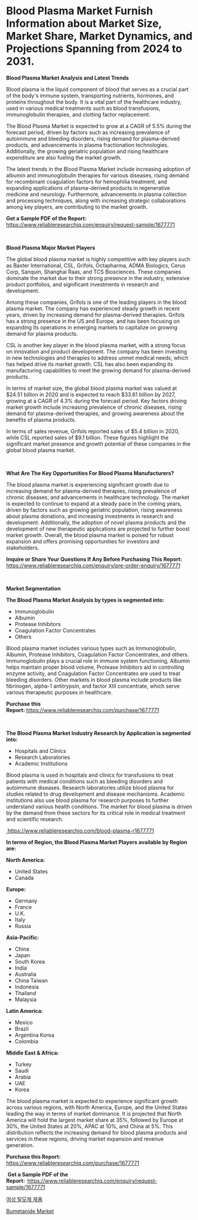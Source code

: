 <p><h1>Blood Plasma Market Furnish Information about Market Size, Market Share, Market Dynamics, and Projections Spanning from 2024 to 2031.</h1></p><p><strong>Blood Plasma Market Analysis and Latest Trends</strong></p>
<p><p>Blood plasma is the liquid component of blood that serves as a crucial part of the body's immune system, transporting nutrients, hormones, and proteins throughout the body. It is a vital part of the healthcare industry, used in various medical treatments such as blood transfusions, immunoglobulin therapies, and clotting factor replacement.</p><p>The Blood Plasma Market is expected to grow at a CAGR of 5.5% during the forecast period, driven by factors such as increasing prevalence of autoimmune and bleeding disorders, rising demand for plasma-derived products, and advancements in plasma fractionation technologies. Additionally, the growing geriatric population and rising healthcare expenditure are also fueling the market growth.</p><p>The latest trends in the Blood Plasma Market include increasing adoption of albumin and immunoglobulin therapies for various diseases, rising demand for recombinant coagulation factors for hemophilia treatment, and expanding applications of plasma-derived products in regenerative medicine and neurology. Furthermore, advancements in plasma collection and processing techniques, along with increasing strategic collaborations among key players, are contributing to the market growth.</p></p>
<p><strong>Get a Sample PDF of the Report:&nbsp;</strong> <a href="https://www.reliableresearchiq.com/enquiry/request-sample/1677771">https://www.reliableresearchiq.com/enquiry/request-sample/1677771</a></p>
<p>&nbsp;</p>
<p><strong>Blood Plasma Major Market Players</strong></p>
<p><p>The global blood plasma market is highly competitive with key players such as Baxter International, CSL, Grifols, Octapharma, ADMA Biologics, Cerus Corp, Sanquin, Shanghai Raas, and TCS Biosciences. These companies dominate the market due to their strong presence in the industry, extensive product portfolios, and significant investments in research and development.</p><p>Among these companies, Grifols is one of the leading players in the blood plasma market. The company has experienced steady growth in recent years, driven by increasing demand for plasma-derived therapies. Grifols has a strong presence in the US and Europe, and has been focusing on expanding its operations in emerging markets to capitalize on growing demand for plasma products.</p><p>CSL is another key player in the blood plasma market, with a strong focus on innovation and product development. The company has been investing in new technologies and therapies to address unmet medical needs, which has helped drive its market growth. CSL has also been expanding its manufacturing capabilities to meet the growing demand for plasma-derived products.</p><p>In terms of market size, the global blood plasma market was valued at $24.51 billion in 2020 and is expected to reach $33.61 billion by 2027, growing at a CAGR of 4.3% during the forecast period. Key factors driving market growth include increasing prevalence of chronic diseases, rising demand for plasma-derived therapies, and growing awareness about the benefits of plasma products.</p><p>In terms of sales revenue, Grifols reported sales of $5.4 billion in 2020, while CSL reported sales of $9.1 billion. These figures highlight the significant market presence and growth potential of these companies in the global blood plasma market.</p></p>
<p>&nbsp;</p>
<p><strong>What Are The Key Opportunities For Blood Plasma Manufacturers?</strong></p>
<p><p>The blood plasma market is experiencing significant growth due to increasing demand for plasma-derived therapies, rising prevalence of chronic diseases, and advancements in healthcare technology. The market is expected to continue to expand at a steady pace in the coming years, driven by factors such as growing geriatric population, rising awareness about plasma donations, and increasing investments in research and development. Additionally, the adoption of novel plasma products and the development of new therapeutic applications are projected to further boost market growth. Overall, the blood plasma market is poised for robust expansion and offers promising opportunities for investors and stakeholders.</p></p>
<p><strong>Inquire or Share Your Questions If Any Before Purchasing This Report:</strong> <a href="https://www.reliableresearchiq.com/enquiry/pre-order-enquiry/1677771">https://www.reliableresearchiq.com/enquiry/pre-order-enquiry/1677771</a></p>
<p>&nbsp;</p>
<p><strong>Market Segmentation</strong></p>
<p><strong>The Blood Plasma Market Analysis by types is segmented into:</strong></p>
<p><ul><li>Immunoglobulin</li><li>Albumin</li><li>Protease Inhibitors</li><li>Coagulation Factor Concentrates</li><li>Others</li></ul></p>
<p><p>Blood plasma market includes various types such as Immunoglobulin, Albumin, Protease Inhibitors, Coagulation Factor Concentrates, and others. Immunoglobulin plays a crucial role in immune system functioning, Albumin helps maintain proper blood volume, Protease Inhibitors aid in controlling enzyme activity, and Coagulation Factor Concentrates are used to treat bleeding disorders. Other markets in blood plasma include products like fibrinogen, alpha-1 antitrypsin, and factor XIII concentrate, which serve various therapeutic purposes in healthcare.</p></p>
<p><strong>Purchase this Report:&nbsp;</strong><a href="https://www.reliableresearchiq.com/purchase/1677771">https://www.reliableresearchiq.com/purchase/1677771</a></p>
<p>&nbsp;</p>
<p><strong>The Blood Plasma Market Industry Research by Application is segmented into:</strong></p>
<p><ul><li>Hospitals and Clinics</li><li>Research Laboratories</li><li>Academic Institutions</li></ul></p>
<p><p>Blood plasma is used in hospitals and clinics for transfusions to treat patients with medical conditions such as bleeding disorders and autoimmune diseases. Research laboratories utilize blood plasma for studies related to drug development and disease mechanisms. Academic institutions also use blood plasma for research purposes to further understand various health conditions. The market for blood plasma is driven by the demand from these sectors for its critical role in medical treatment and scientific research.</p></p>
<p><a href="https://www.reliableresearchiq.com/blood-plasma-r1677771">&nbsp;https://www.reliableresearchiq.com/blood-plasma-r1677771</a></p>
<p><strong>In terms of Region, the Blood Plasma Market Players available by Region are:</strong></p>
<p>
    <p> <strong> North America: </strong>
        <ul>
            <li>United States</li>
            <li>Canada</li>
        </ul>
        </p> 
    <p> <strong> Europe: </strong>
        <ul>
            <li>Germany</li>
            <li>France</li>
            <li>U.K.</li>
            <li>Italy</li>
            <li>Russia</li>
        </ul>
        </p> 
    <p> <strong> Asia-Pacific: </strong>
        <ul>
            <li>China</li>
            <li>Japan</li>
            <li>South Korea</li>
            <li>India</li>
            <li>Australia</li>
            <li>China Taiwan</li>
            <li>Indonesia</li>
            <li>Thailand</li>
            <li>Malaysia</li>
        </ul>
        </p> 
    <p> <strong> Latin America: </strong>
        <ul>
            <li>Mexico</li>
            <li>Brazil</li>
            <li>Argentina Korea</li>
            <li>Colombia</li>
        </ul>
        </p> 
    <p> <strong> Middle East & Africa: </strong>
        <ul>
            <li>Turkey</li>
            <li>Saudi</li>
            <li>Arabia</li>
            <li>UAE</li>
            <li>Korea</li>
        </ul>
    </p>
    </p>
<p><p>The blood plasma market is expected to experience significant growth across various regions, with North America, Europe, and the United States leading the way in terms of market dominance. It is projected that North America will hold the largest market share at 35%, followed by Europe at 30%, the United States at 20%, APAC at 10%, and China at 5%. This distribution reflects the increasing demand for blood plasma products and services in these regions, driving market expansion and revenue generation.</p></p>
<p><strong>Purchase this Report: </strong><a href="https://www.reliableresearchiq.com/purchase/1677771">https://www.reliableresearchiq.com/purchase/1677771</a></p>
<p>&nbsp;<strong>Get a Sample PDF of the Report:&nbsp;&nbsp;</strong><a href="https://www.reliableresearchiq.com/enquiry/request-sample/1677771">https://www.reliableresearchiq.com/enquiry/request-sample/1677771</a></p>
<p><strong></strong></p>
<p><p><a href="https://github.com/laholand/Market-Research-Report-List-5/blob/main/301898085050.md">여성 탈모제 제품</a></p><p><a href="https://github.com/arionmp/Market-Research-Report-List-4/blob/main/bumetanide-market.md">Bumetanide Market</a></p></p>